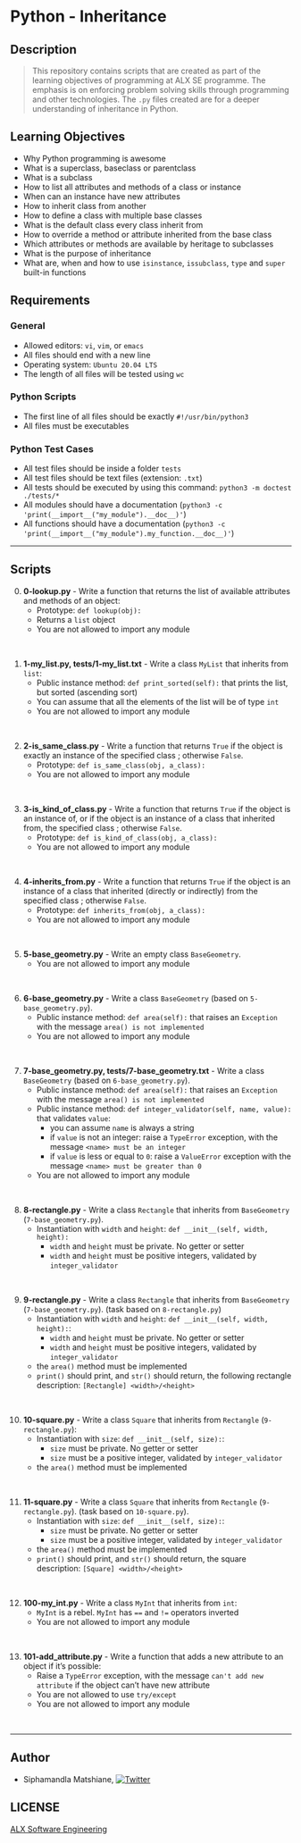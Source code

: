 # Python - Inheritance

## Description
> This repository contains scripts that are created as part of the learning objectives of programming at ALX SE programme. The emphasis is on enforcing problem solving skills through programming and other technologies. The `.py` files created are for a deeper understanding of inheritance in Python.

## Learning Objectives
- Why Python programming is awesome
- What is a superclass, baseclass or parentclass
- What is a subclass
- How to list all attributes and methods of a class or instance
- When can an instance have new attributes
- How to inherit class from another
- How to define a class with multiple base classes
- What is the default class every class inherit from
- How to override a method or attribute inherited from the base class
- Which attributes or methods are available by heritage to subclasses
- What is the purpose of inheritance
- What are, when and how to use `isinstance`, `issubclass`, `type` and `super` built-in functions

## Requirements

### General
- Allowed editors: `vi`, `vim`, or `emacs`
- All files should end with a new line
- Operating system: `Ubuntu 20.04 LTS`
- The length of all files will be tested using `wc`

### Python Scripts
- The first line of all files should be exactly `#!/usr/bin/python3`
- All files must be executables

### Python Test Cases
- All test files should be inside a folder `tests`
- All test files should be text files (extension: `.txt`)
- All tests should be executed by using this command: `python3 -m doctest ./tests/*`
- All modules should have a documentation (`python3 -c 'print(__import__("my_module").__doc__)'`)
- All functions should have a documentation (`python3 -c 'print(__import__("my_module").my_function.__doc__)'`)

--- 
## Scripts

0. **0-lookup.py** - Write a function that returns the list of available attributes and methods of an object:
    * Prototype: `def lookup(obj):`
    * Returns a `list` object
    * You are not allowed to import any module
<br>

1. **1-my_list.py, tests/1-my_list.txt** - Write a class `MyList` that inherits from `list`:
    * Public instance method: `def print_sorted(self):` that prints the list, but sorted (ascending sort)
    * You can assume that all the elements of the list will be of type `int`
    * You are not allowed to import any module
<br>

2. **2-is_same_class.py** - Write a function that returns `True` if the object is exactly an instance of the specified class ; otherwise `False`.
    * Prototype: `def is_same_class(obj, a_class):`
    * You are not allowed to import any module
<br>

3. **3-is_kind_of_class.py** - Write a function that returns `True` if the object is an instance of, or if the object is an instance of a class that inherited from, the specified class ; otherwise `False`.
    * Prototype: `def is_kind_of_class(obj, a_class):`
    * You are not allowed to import any module
<br>

4. **4-inherits_from.py** - Write a function that returns `True` if the object is an instance of a class that inherited (directly or indirectly) from the specified class ; otherwise `False`.
    * Prototype: `def inherits_from(obj, a_class):`
    * You are not allowed to import any module
<br>

5. **5-base_geometry.py** - Write an empty class `BaseGeometry`.
    * You are not allowed to import any module
<br>

6. **6-base_geometry.py** - Write a class `BaseGeometry` (based on `5-base_geometry.py`).
    * Public instance method: `def area(self):` that raises an `Exception` with the message `area() is not implemented`
    * You are not allowed to import any module
<br>

7. **7-base_geometry.py, tests/7-base_geometry.txt** - Write a class `BaseGeometry` (based on `6-base_geometry.py`).
    * Public instance method: `def area(self):` that raises an `Exception` with the message `area() is not implemented`
    * Public instance method: `def integer_validator(self, name, value):` that validates `value`:
        * you can assume `name` is always a string
        * if `value` is not an integer: raise a `TypeError` exception, with the message `<name> must be an integer`
        * if `value` is less or equal to `0`: raise a `ValueError` exception with the message `<name> must be greater than 0`
    * You are not allowed to import any module
<br>

8. **8-rectangle.py** - Write a class `Rectangle` that inherits from `BaseGeometry` (`7-base_geometry.py`).
    * Instantiation with `width` and `height`: `def __init__(self, width, height):`
        * `width` and `height` must be private. No getter or setter
        * `width` and `height` must be positive integers, validated by `integer_validator`
<br>

9. **9-rectangle.py** - Write a class `Rectangle` that inherits from `BaseGeometry` (`7-base_geometry.py`). (task based on `8-rectangle.py`)
    * Instantiation with `width` and `height`: `def __init__(self, width, height):`:
        * `width` and `height` must be private. No getter or setter
        * `width` and `height` must be positive integers, validated by `integer_validator`
    * the `area()` method must be implemented
    * `print()` should print, and `str()` should return, the following rectangle description: `[Rectangle] <width>/<height>`
<br>

10. **10-square.py** - Write a class `Square` that inherits from `Rectangle` (`9-rectangle.py`):
    * Instantiation with `size`: `def __init__(self, size):`:
        * `size` must be private. No getter or setter
        * `size` must be a positive integer, validated by `integer_validator`
    * the `area()` method must be implemented
<br>

11. **11-square.py** - Write a class `Square` that inherits from `Rectangle` (`9-rectangle.py`). (task based on `10-square.py`).
    * Instantiation with `size`: `def __init__(self, size):`:
        * `size` must be private. No getter or setter
        * `size` must be a positive integer, validated by `integer_validator`
    * the `area()` method must be implemented
    * `print()` should print, and `str()` should return, the square description: `[Square] <width>/<height>`
<br>

12. **100-my_int.py** - Write a class `MyInt` that inherits from `int`:
    * `MyInt` is a rebel. `MyInt` has `==` and `!=` operators inverted
    * You are not allowed to import any module
<br>

13. **101-add_attribute.py** - Write a function that adds a new attribute to an object if it’s possible:
    * Raise a `TypeError` exception, with the message `can't add new attribute` if the object can’t have new attribute
    * You are not allowed to use `try/except`
    * You are not allowed to import any module
<br>

---
## Author
* Siphamandla Matshiane, [![Twitter](http://i.imgur.com/wWzX9uB.png)](https://twitter.com/sbumatshiane916)

## LICENSE
[ALX Software Engineering](https://www.alxafrica.com/software-engineering/)
